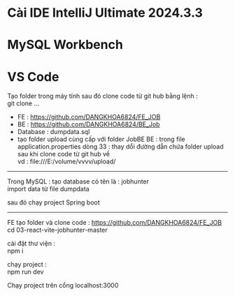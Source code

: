 # Cài IDE IntelliJ Ultimate 2024.3.3

# MySQL Workbench

# VS Code

Tạo folder trong máy tính sau đó clone code từ git hub bằng lệnh :  
git clone …

- FE : https://github.com/DANGKHOA6824/FE_JOB
- BE : https://github.com/DANGKHOA6824/BE_Job
- Database : dumpdata.sql
- tạo folder upload cùng cấp với folder JobBE
BE : trong file application.properties dòng 33 : thay dổi đường dẫn chứa folder upload sau khi clone code từ git hub về  
vd : file:///E:/volume/vvvv/upload/

---

Trong MySQL : tạo database có tên là : jobhunter  
import data từ file dumpdata

sau đó chạy project Spring boot

---

FE tạo folder và clone code : https://github.com/DANGKHOA6824/FE_JOB  
cd 03-react-vite-jobhunter-master

cài đặt thư viện :  
npm i

chạy project :  
npm run dev

Chạy project trên cổng localhost:3000
